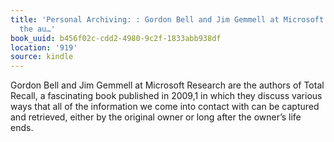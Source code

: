 ```yaml
---
title: 'Personal Archiving: : Gordon Bell and Jim Gemmell at Microsoft Research are
  the au…'
book_uuid: b456f02c-cdd2-4980-9c2f-1833abb938df
location: '919'
source: kindle
---
```


Gordon Bell and Jim Gemmell at Microsoft Research are the authors of Total Recall, a fascinating book published in 2009,1 in which they discuss various ways that all of the information we come into contact with can be captured and retrieved, either by the original owner or long after the owner’s life ends.